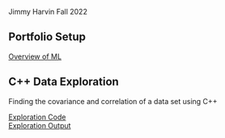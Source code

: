Jimmy Harvin
Fall 2022

## Portfolio Setup
[Overview of ML](https://github.com/JimmyHF/CS_4375_Portfolio/blob/main/Overview%20of%20ML.pdf)

## C++ Data Exploration

Finding the covariance and correlation of a data set using C++

[Exploration Code](https://github.com/JimmyHF/CS_4375_Portfolio/blob/main/explore.cpp)<br/>
[Exploration Output](https://github.com/JimmyHF/CS_4375_Portfolio/blob/main/Data%20Exploration.pdf)
